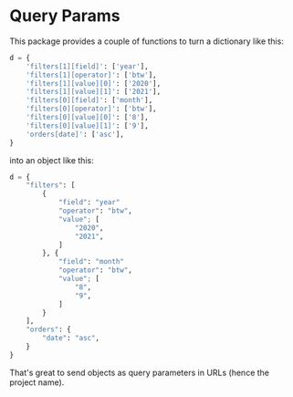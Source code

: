 # Query Params

This package provides a couple of functions to turn a dictionary like
this:

``` python
d = {
    'filters[1][field]': ['year'],
    'filters[1][operator]': ['btw'],
    'filters[1][value][0]': ['2020'],
    'filters[1][value][1]': ['2021'],
    'filters[0][field]': ['month'],
    'filters[0][operator]': ['btw'],
    'filters[0][value][0]': ['8'],
    'filters[0][value][1]': ['9'],
    'orders[date]': ['asc'],
}
```

into an object like this:

``` python
d = {
    "filters": [
        {
            "field": "year"
            "operator": "btw",
            "value"; [
                "2020",
                "2021",
            ]
        }, {
            "field": "month"
            "operator": "btw",
            "value"; [
                "8",
                "9",
            ]
        }
    ],
    "orders": {
        "date": "asc",
    }
}
```

That's great to send objects as query parameters in URLs (hence the project
name).
